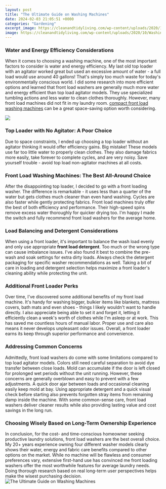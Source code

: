 ```yaml
---
layout: post
title: "The Ultimate Guide on Washing Machines"
date: 2024-02-03 21:05:51 +0000
categories: "Gardening"
excerpt_image: https://cleanandtidyliving.com/wp-content/uploads/2020/10/Washing-Machine-Temperature-Guide-Clean-and-Tidy-Living-min.jpg
image: https://cleanandtidyliving.com/wp-content/uploads/2020/10/Washing-Machine-Temperature-Guide-Clean-and-Tidy-Living-min.jpg
---
```


### Water and Energy Efficiency Considerations
When it comes to choosing a washing machine, one of the most important factors to consider is water and energy efficiency. My last old top loader with an agitator worked great but used an excessive amount of water - a full load would use around 40 gallons! That's simply too much waste for today's environmentally conscious world.
I did some research into more efficient options and learned that front load washers are generally much more water and energy efficient than top load agitator models. They use specialized tumbling actions and less water to clean clothes thoroughly. However, many front load machines did not fit in my laundry room. [compact front load washing machines](https://fistore.mysenprints.com/collection/abbasi) can be a great space-saving option worth considering.

![](https://i.pinimg.com/736x/b2/ff/4d/b2ff4d94c990330c08b8366537a04bb4.jpg)
### Top Loader with No Agitator: A Poor Choice 
Due to space constraints, I ended up choosing a top loader without an agitator thinking it would offer efficiency gains. Big mistake! These models use far too little water to properly clean clothes. They also damage fabrics more easily, take forever to complete cycles, and are very noisy. Save yourself trouble - avoid top load non-agitator machines at all costs.
### Front Load Washing Machines: The Best All-Around Choice
After the disappointing top loader, I decided to go with a front loading washer. The difference is remarkable - it uses less than a quarter of the water but gets clothes much cleaner than even hand washing. Cycles are also faster while gently protecting fabrics. Front load machines truly offer the best of both efficiency and performance. Their high-speed spins remove excess water thoroughly for quicker drying too. I'm happy I made the switch and fully recommend front load washers for the average home.
### Load Balancing and Detergent Considerations  
When using a front loader, it's important to balance the wash load evenly and only use appropriate **front load detergent**. Too much or the wrong type can cause imbalance issues. I've also found it best to combine the pre-wash and soak settings for extra dirty loads. Always check the detergent packaging for specific washer recommendations as well. Taking a bit of care in loading and detergent selection helps maximize a front loader's cleaning ability while protecting the unit.
### Additional Front Loader Perks
Over time, I've discovered some additional benefits of my front load machine. It's handy for washing bigger, bulkier items like blankets, mattress covers, bath mats and even shoes - things I likely wouldn't want to handle directly. I also appreciate being able to set it and forget it, letting it efficiently clean a week's worth of clothes while I'm asleep or at work. This has saved me countless hours of manual labor. Proper use and care also means it never develops unpleasant odor issues. Overall, a front loader earns its keep through superior performance and convenience.
### Addressing Common Concerns 
Admittedly, front load washers do come with some limitations compared to top load agitator models. Colors still need careful separation to avoid dye transfer between close loads. Mold can accumulate if the door is left closed for prolonged wet periods without the unit running. However, these concerns are generally overblown and easy to prevent with a few adjustments. A quick door ajar between loads and occasional cleaning easily keep mold at bay. Using appropriate detergent and a quick visual check before starting also prevents forgotten stray items from remaining damp inside the machine. With some common-sense care, front load washers deliver cleaner results while also providing lasting value and cost savings in the long run.
### Choosing Wisely Based on Long-Term Ownership Experience
In conclusion, for the cost- and time-conscious homeowner seeking productive laundry solutions, front load washers are the best overall choice. My 20+ years experience owning four different washer models clearly shows their water, energy and fabric care benefits compared to other options on the market. While no machine will be flawless and consumer preferences vary, extensive first-hand use has convinced me front loading washers offer the most worthwhile features for average laundry needs. Doing thorough research based on real long-term user perspectives helps make the wisest purchasing decision.
![The Ultimate Guide on Washing Machines](https://cleanandtidyliving.com/wp-content/uploads/2020/10/Washing-Machine-Temperature-Guide-Clean-and-Tidy-Living-min.jpg)